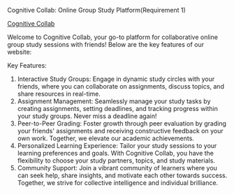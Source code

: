 Cognitive Collab: Online Group Study Platform(Requirement 1)

<a href="https://cognitivecollab-4dafd.web.app/" rel="nofollow">Cognitive Collab</a>

Welcome to Cognitive Collab, your go-to platform for collaborative online group study sessions with friends! Below are the key features of our website:

Key Features:
1. Interactive Study Groups: Engage in dynamic study circles with your friends, where you can collaborate on assignments, discuss topics, and share resources in real-time.
2. Assignment Management: Seamlessly manage your study tasks by creating assignments, setting deadlines, and tracking progress within your study groups. Never miss a deadline again!
3. Peer-to-Peer Grading: Foster growth through peer evaluation by grading your friends' assignments and receiving constructive feedback on your own work. Together, we elevate our academic achievements.
4. Personalized Learning Experience: Tailor your study sessions to your learning preferences and goals. With Cognitive Collab, you have the flexibility to choose your study partners, topics, and study materials.
5. Community Support: Join a vibrant community of learners where you can seek help, share insights, and motivate each other towards success. Together, we strive for collective intelligence and individual brilliance.
